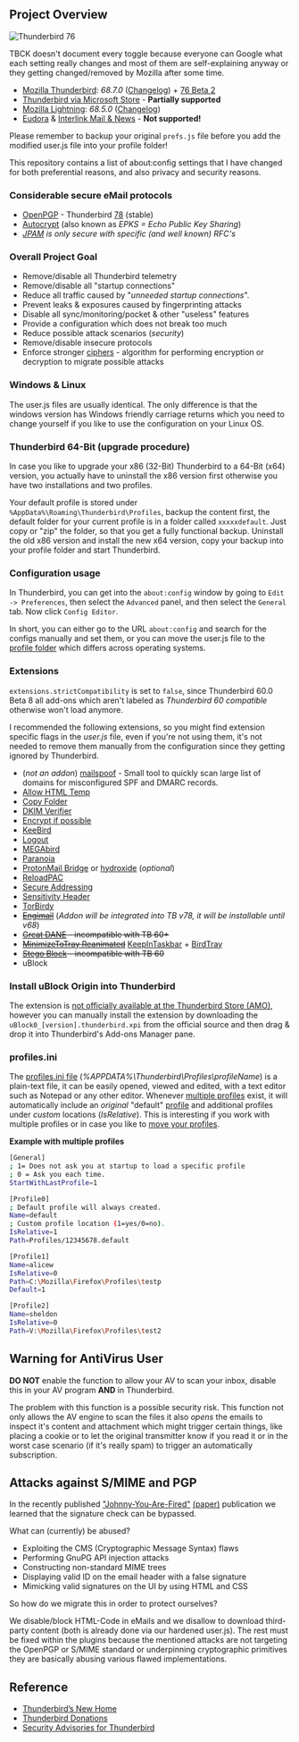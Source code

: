 ## Project Overview

![Thunderbird 76](https://github.com/CHEF-KOCH/TBCK/blob/master/.github/Screenshots/Thunderbird.png?raw=true "Default Thunderbird 76")

TBCK doesn't document every toggle because everyone can Google what each setting really changes and most of them are self-explaining anyway or they getting changed/removed by Mozilla after some time.

* [Mozilla Thunderbird](https://www.thunderbird.net/en-US/): _68.7.0_ ([Changelog](https://www.thunderbird.net/en-US/thunderbird/68.7.0/releasenotes/)) + [76 Beta 2](https://www.thunderbird.net/en-US/thunderbird/76.0beta/releasenotes/)
* [Thunderbird via Microsoft Store](https://www.microsoft.com/en-us/p/thunderbird/9pcvbx66llqf?activetab=pivot%3Aoverviewtab) - **Partially supported**
* [Mozilla Lightning](https://developer.mozilla.org/en-US/docs/Mozilla/Calendar/Calendar_Versions): _68.5.0_ ([Changelog](https://developer.mozilla.org/en-US/docs/Mozilla/Calendar/Calendar_Versions))
* [Eudora](https://wiki.mozilla.org/Eudora_Releases) & [Interlink Mail & News](https://binaryoutcast.com/projects/interlink/) - **Not supported!** 

Please remember to backup your original `prefs.js` file before you add the modified user.js file into your profile folder! 

This repository contains a list of about:config settings that I have changed for both preferential reasons, and also privacy and security reasons.

### Considerable secure eMail protocols
- [OpenPGP](https://www.zdnet.com/article/thunderbird-to-add-built-in-support-for-openpgp-email-encryption-standard/) - Thunderbird [78](https://blog.thunderbird.net/2019/10/thunderbird-enigmail-and-openpgp/) (stable)
- [Autocrypt](https://en.wikipedia.org/wiki/Autocrypt) (also known as _EPKS = Echo Public Key Sharing_)
- _[JPAM](https://ietf.org/blog/jmap/) is only secure with specific (and well known) RFC's_

### Overall Project Goal

* Remove/disable all Thunderbird telemetry
* Remove/disable all "startup connections"
* Reduce all traffic caused by "_unneeded startup connections_".
* Prevent leaks & exposures caused by fingerprinting attacks
* Disable all sync/monitoring/pocket & other "useless" features
* Provide a configuration which does not break too much
* Reduce possible attack scenarios (_security_)
* Remove/disable insecure protocols
* Enforce stronger [ciphers](https://en.wikipedia.org/wiki/Cipher) -  algorithm for performing encryption or decryption to migrate possible attacks

### Windows & Linux

The user.js files are  usually identical. The only difference is that the windows version has
Windows friendly carriage returns which you need to change yourself if you like to use the configuration on your Linux OS.


### Thunderbird 64-Bit (upgrade procedure)

In case you like to upgrade your x86 (32-Bit) Thunderbird to a 64-Bit (x64) version, you actually have to uninstall the x86 version first otherwise you have two installations and two profiles. 

Your default profile is stored under `%AppData%\Roaming\Thunderbird\Profiles`, backup the content first, the default folder for your current profile is in a folder called `xxxxxdefault`. Just copy or "zip" the folder, so that you get a fully functional backup. Uninstall the old x86 version and install the new x64 version, copy your backup into your profile folder and start Thunderbird.


### Configuration usage

In Thunderbird, you can get into the `about:config` window by going to
`Edit -> Preferences`, then select the `Advanced` panel, and then select the
`General` tab. Now click `Config Editor`.

In short, you can either go to the URL `about:config` and search for the configs
manually and set them, or you can move the user.js file to the
[profile folder](http://kb.mozillazine.org/Profile_folder) which differs across
operating systems.

### Extensions

`extensions.strictCompatibility` is set to `false`, since Thunderbird 60.0 Beta 8 all add-ons which aren't labeled as _Thunderbird 60 compatible_ otherwise won't load anymore.

I recommended the following extensions, so you might find extension specific flags in the _user.js_ file, even if you're not using them, it's not needed to remove them manually from the configuration since they getting ignored by Thunderbird.

* (_not an addon_) [mailspoof](https://github.com/serain/mailspoof) - Small tool to quickly scan large list of domains for misconfigured SPF and DMARC records.
* [Allow HTML Temp](https://addons.thunderbird.net/EN-US/thunderbird/addon/allow-html-temp/)
* [Copy Folder](https://addons.mozilla.org/en-US/thunderbird/addon/copy-folder/?src=cb-dl-popular)
* [DKIM Verifier](https://addons.thunderbird.net/EN-US/thunderbird/addon/dkim-verifier/)
* [Encrypt if possible](https://addons.mozilla.org/EN-US/thunderbird/addon/encrypt-if-possible/?src=cb-dl-users) 
* [KeeBird](https://addons.mozilla.org/en-US/thunderbird/addon/keebird/?src=cb-dl-recentlyadded)
* [Logout](https://addons.mozilla.org/en-US/thunderbird/addon/logout/?src=cb-dl-popular)
* [MEGAbird](https://addons.mozilla.org/EN-US/thunderbird/addon/megabird/?src=cb-dl-users)
* [Paranoia](https://addons.thunderbird.net/EN-US/thunderbird/addon/paranoia/)
* [ProtonMail Bridge](https://protonmail.com/bridge/) or [hydroxide](https://github.com/emersion/hydroxide) (_optional_)
* [ReloadPAC](https://addons.mozilla.org/en-US/thunderbird/addon/reloadpac/?src=cb-dl-created)
* [Secure Addressing](https://addons.mozilla.org/en-US/thunderbird/addon/secure-addressing/?src=cb-dl-created)
* [Sensitivity Header](https://addons.mozilla.org/en-US/thunderbird/addon/sensitivity-header/?src=cb-dl-popular)
* [TorBirdy](https://addons.mozilla.org/en-US/thunderbird/addon/torbirdy/?src=cb-dl-created) 
* ~~[Engimail](https://addons.mozilla.org/en-US/thunderbird/addon/enigmail/?src=cb-dl-mostpopular)~~ (_Addon will be integrated into TB v78, it will be installable until v68_)
* ~~[Great DANE](https://addons.mozilla.org/en-US/thunderbird/addon/great-dane-smime/?src=cb-dl-recentlyadded) - incompatible with TB 60+~~
* ~~[MinimizeToTray Reanimated](https://addons.thunderbird.net/en-US/thunderbird/addon/minimizetotray-reanimated/?src=ss)~~ [KeepInTaskbar](https://addons.thunderbird.net/en-US/thunderbird/addon/keep-in-taskbar/) + [BirdTray](https://github.com/gyunaev/birdtray/releases)
* ~~[Stego Block](https://addons.mozilla.org/en-US/thunderbird/addon/stego-block/?src=cb-dl-popular) - incompatible with TB 60~~
* uBlock


### Install uBlock Origin into Thunderbird

The extension is [not officially available at the Thunderbird Store (AMO)](https://github.com/gorhill/uBlock/issues/3698), however you can manually install the extension by downloading the `uBlock0_[version].thunderbird.xpi` from the official source and then drag & drop it into Thunderbird's Add-ons Manager pane.


### profiles.ini

The [profiles.ini file](http://kb.mozillazine.org/Profiles.ini_file) (_%APPDATA%\Thunderbird\Profiles\profileName_) is a plain-text file, it can be easily opened, viewed and edited, with a text editor such as Notepad or any other editor. Whenever [multiple profiles](http://kb.mozillazine.org/Profile_in_use#Check_the_profile_folder_name_and_location) exist, it will automatically include an _original_ "default" [profile](http://kb.mozillazine.org/Profile_folder_-_Thunderbird) and additional profiles under _custom_ locations (_IsRelative_). This is interesting if you work with multiple profiles or in case you like to [move your profiles](http://kb.mozillazine.org/Moving_your_profile_folder_-_Thunderbird).

**Example with multiple profiles**
```sh
[General]
; 1= Does not ask you at startup to load a specific profile
; 0 = Ask you each time.
StartWithLastProfile=1

[Profile0]
; Default profile will always created.
Name=default
; Custom profile location (1=yes/0=no).
IsRelative=1
Path=Profiles/12345678.default

[Profile1]
Name=alicew
IsRelative=0
Path=C:\Mozilla\Firefox\Profiles\testp
Default=1

[Profile2]
Name=sheldon
IsRelative=0
Path=V:\Mozilla\Firefox\Profiles\test2
```


## Warning for AntiVirus User

**DO NOT** enable the function to allow your AV to scan your inbox, disable this in your AV program **AND** in Thunderbird. 

The problem with this function is a possible security risk. This function not only allows the AV engine to scan the files it also _opens_ the emails to inspect it's content and attachment which might trigger certain things, like placing a cookie or to let the original transmitter know if you read it or in the worst case scenario (if it's really spam) to trigger an automatically subscription.

## Attacks against S/MIME and PGP

In the recently published ["Johnny-You-Are-Fired"](https://github.com/RUB-NDS/Johnny-You-Are-Fired) [(paper)](https://github.com/RUB-NDS/Johnny-You-Are-Fired/blob/master/paper/johnny-fired.pdf) publication we learned that the signature check can be bypassed. 

What can (currently) be abused?
* Exploiting the CMS (Cryptographic Message Syntax) flaws
* Performing GnuPG API injection attacks
* Constructing non-standard MIME trees
* Displaying valid ID on the email header with a false signature
* Mimicking valid signatures on the UI by using HTML and CSS


So how do we migrate this in order to protect ourselves? 

We disable/block HTML-Code in eMails and we disallow to download third-party content (both is already done via our hardened user.js). The rest must be fixed within the plugins because the mentioned attacks are not targeting the OpenPGP or S/MIME standard or underpinning cryptographic primitives they are basically abusing various flawed implementations.

## Reference
* [Thunderbird’s New Home](https://blog.thunderbird.net/2020/01/thunderbirds-new-home/)
* [Thunderbird Donations](https://give.thunderbird.net/en-US/)
* [Security Advisories for Thunderbird](https://www.mozilla.org/en-US/security/known-vulnerabilities/thunderbird/)

